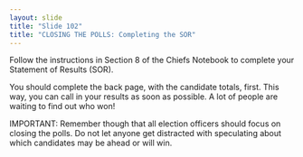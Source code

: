 ```yaml
---
layout: slide
title: "Slide 102"
title: "CLOSING THE POLLS: Completing the SOR"
---
```


Follow the instructions in Section 8 of the Chiefs Notebook to complete your Statement of Results (SOR).

You should complete the back page, with the candidate totals, first. This way, you can call in your results as soon as possible. A lot of people are waiting to find out who won!

IMPORTANT: Remember though that all election officers should focus on closing the polls. Do not let anyone get distracted with speculating about which candidates may be ahead or will win.

